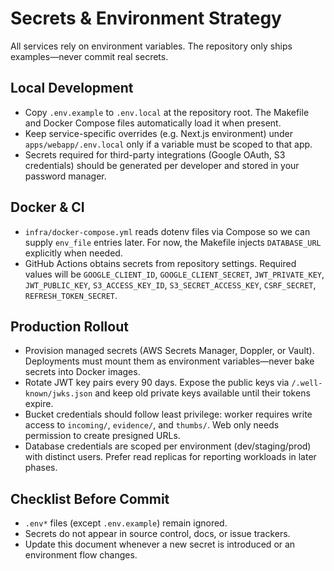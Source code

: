 # Secrets & Environment Strategy

All services rely on environment variables. The repository only ships examples—never commit real secrets.

## Local Development
- Copy `.env.example` to `.env.local` at the repository root. The Makefile and Docker Compose files automatically load it when present.
- Keep service-specific overrides (e.g. Next.js environment) under `apps/webapp/.env.local` only if a variable must be scoped to that app.
- Secrets required for third-party integrations (Google OAuth, S3 credentials) should be generated per developer and stored in your password manager.

## Docker & CI
- `infra/docker-compose.yml` reads dotenv files via Compose so we can supply `env_file` entries later. For now, the Makefile injects `DATABASE_URL` explicitly when needed.
- GitHub Actions obtains secrets from repository settings. Required values will be `GOOGLE_CLIENT_ID`, `GOOGLE_CLIENT_SECRET`, `JWT_PRIVATE_KEY`, `JWT_PUBLIC_KEY`, `S3_ACCESS_KEY_ID`, `S3_SECRET_ACCESS_KEY`, `CSRF_SECRET`, `REFRESH_TOKEN_SECRET`.

## Production Rollout
- Provision managed secrets (AWS Secrets Manager, Doppler, or Vault). Deployments must mount them as environment variables—never bake secrets into Docker images.
- Rotate JWT key pairs every 90 days. Expose the public keys via `/​.well-known/jwks.json` and keep old private keys available until their tokens expire.
- Bucket credentials should follow least privilege: worker requires write access to `incoming/`, `evidence/`, and `thumbs/`. Web only needs permission to create presigned URLs.
- Database credentials are scoped per environment (dev/staging/prod) with distinct users. Prefer read replicas for reporting workloads in later phases.

## Checklist Before Commit
- `.env*` files (except `.env.example`) remain ignored.
- Secrets do not appear in source control, docs, or issue trackers.
- Update this document whenever a new secret is introduced or an environment flow changes.
